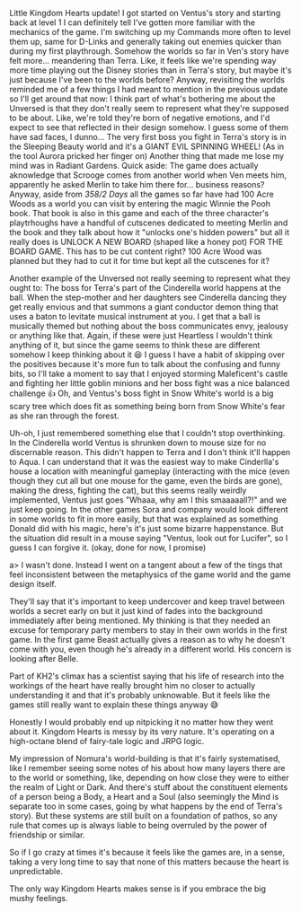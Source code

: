 Little Kingdom Hearts update!
I got started on Ventus's story and starting back at level 1 I can definitely tell I've gotten more familiar with the mechanics of the game. I'm switching up my Commands more often to level them up, same for D-Links and generally taking out enemies quicker than during my first playthrough.
Somehow the worlds so far in Ven's story have felt more... meandering than Terra. Like, it feels like we're spending way more time playing out the Disney stories than in Terra's story, but maybe it's just because I've been to the worlds before?
Anyway, revisiting the worlds reminded me of a few things I had meant to mention in the previous update so I'll get around that now:
I think part of what's bothering me about the Unversed is that they don't really seem to represent what they're supposed to be about. Like, we're told they're born of negative emotions, and I'd expect to see that reflected in their design somehow. I guess some of them have sad faces, I dunno...
The very first boss you fight in Terra's story is in the Sleeping Beauty world and it's a GIANT EVIL SPINNING WHEEL! (As in the tool Aurora pricked her finger on)
Another thing that made me lose my mind was in Radiant Gardens. Quick aside: The game does actually aknowledge that Scrooge comes from another world when Ven meets him, apparently he asked Merlin to take him there for... business reasons? Anyway, aside from *358/2 Days* all the games so far have had 100 Acre Woods as a world you can visit by entering the magic Winnie the Pooh book. That book is also in this game and each of the three character's playtrhoughs have a handful of cutscenes dedicated to meeting Merlin and the book and they talk about how it "unlocks one's hidden powers" but all it really does is UNLOCK A NEW BOARD (shaped like a honey pot) FOR THE BOARD GAME. This has to be cut content right? 100 Acre Wood was planned but they had to cut it for time but kept all the cutscenes for it?

Another example of the Unversed not really seeming to represent what they ought to: The boss for Terra's part of the Cinderella world happens at the ball. When the step-mother and her daughters see Cinderella dancing they get really envious and that summons a giant conductor demon thing that uses a baton to levitate musical instrument at you.
I get that a ball is musically themed but nothing about the boss communicates envy, jealousy or anything like that.
Again, if these were just Heartless I wouldn't think anything of it, but since the game seems to think these are different somehow I keep thinking about it 😆
I guess I have a habit of skipping over the positives because it's more fun to talk about the confusing and funny bits, so I'll take a moment to say that I enjoyed storming Maleficent's castle and fighting her little goblin minions and her boss fight was a nice balanced challenge 👍
Oh, and Ventus's boss fight in Snow White's world is a big scary tree which does fit as something being born from Snow White's fear as she ran through the forest.

Uh-oh, I just remembered something else that I couldn't stop overthinking.
In the Cinderella world Ventus is shrunken down to mouse size for no discernable reason. This didn't happen to Terra and I don't think it'll happen to Aqua. I can understand that it was the easiest way to make Cinderlla's house a location with meaningful gameplay (interacting with the mice (even though they cut all but one mouse for the game, even the birds are gone), making the dress, fighting the cat), but this seems really weirdly implemented, Ventus just goes "Whaaa, why am I this smaaaaall?!" and we just keep going.
In the other games Sora and company would look different in some worlds to fit in more easily, but that was explained as something Donald did with his magic, here's it's just some bizarre happenstance. But the situation did result in a mouse saying "Ventus, look out for Lucifer", so I guess I can forgive it.
(okay, done for now, I promise)

a> I wasn't done. Instead I went on a tangent about a few of the tings that feel inconsistent between the metaphysics of the game world and the game design itself.

They'll say that it's important to keep undercover and keep travel between worlds a secret early on but it just kind of fades into the background immediately after being mentioned.
My thinking is that they needed an excuse for temporary party members to stay in their own worlds in the first game.
In the first game Beast actually gives a reason as to why he doesn't come with you, even though he's already in a different world. His concern is looking after Belle.

Part of KH2's climax has a scientist saying that his life of research into the workings of the heart have really brought him no closer to actually understanding it and that it's probably unknowable.
But it feels like the games still really want to explain these things anyway 😅

Honestly I would probably end up nitpicking it no matter how they went about it. Kingdom Hearts is messy by its very nature. It's operating on a high-octane blend of fairy-tale logic and JRPG logic.

My impression of Nomura's world-building is that it's fairly systematised, like I remember seeing some notes of his about how many layers there are to the world or something, like, depending on how close they were to either the realm of Light or Dark. And there's stuff about the constituent elements of a person being a Body, a Heart and a Soul (also seemingly the Mind is separate too in some cases, going by what happens by the end of Terra's story).
But these systems are still built on a foundation of pathos, so any rule that comes up is always liable to being overruled by the power of friendship or similar.

So if I go crazy at times it's because it feels like the games are, in a sense, taking a very long time to say that none of this matters because the heart is unpredictable.

The only way Kingdom Hearts makes sense is if you embrace the big mushy feelings. 
